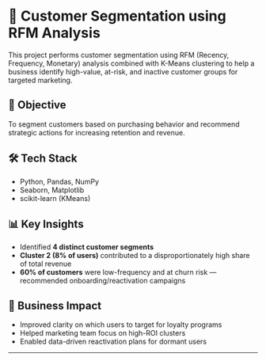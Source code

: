 
# 🧮 Customer Segmentation using RFM Analysis

This project performs customer segmentation using RFM (Recency, Frequency, Monetary) analysis combined with K-Means clustering to help a business identify high-value, at-risk, and inactive customer groups for targeted marketing.

## 📌 Objective
To segment customers based on purchasing behavior and recommend strategic actions for increasing retention and revenue.

## 🛠 Tech Stack
- Python, Pandas, NumPy
- Seaborn, Matplotlib
- scikit-learn (KMeans)

## 📊 Key Insights
- Identified **4 distinct customer segments**
- **Cluster 2 (8% of users)** contributed to a disproportionately high share of total revenue
- **60% of customers** were low-frequency and at churn risk — recommended onboarding/reactivation campaigns

## 🧠 Business Impact
- Improved clarity on which users to target for loyalty programs
- Helped marketing team focus on high-ROI clusters
- Enabled data-driven reactivation plans for dormant users

---
